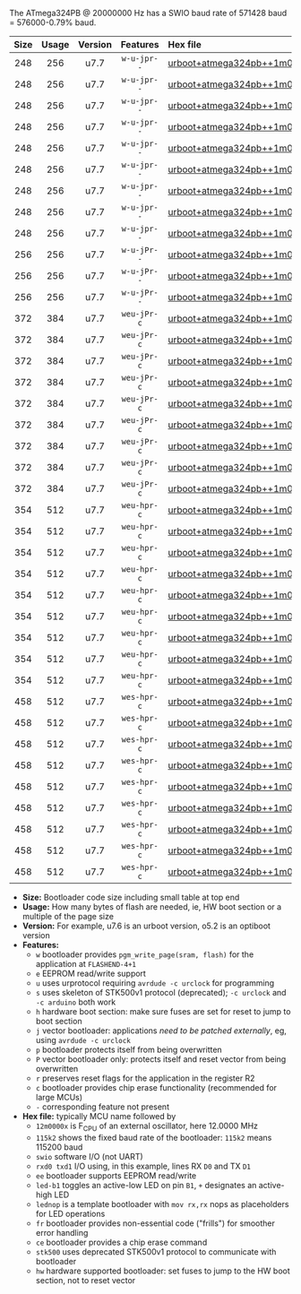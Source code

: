 The ATmega324PB @ 20000000 Hz has a SWIO baud rate of 571428 baud = 576000-0.79% baud.

|Size|Usage|Version|Features|Hex file|
|:-:|:-:|:-:|:-:|:--|
|248|256|u7.7|`w-u-jpr--`|[urboot+atmega324pb++1m0000x+++28k8_swio_rxd0_txd1_led+b0.hex](https://raw.githubusercontent.com/stefanrueger/urboot.hex/main/mcus/atmega324pb/external_oscillator/fcpu++1m0000_Hz/br+++28k8_bps/urboot+atmega324pb++1m0000x+++28k8_swio_rxd0_txd1_led+b0.hex)|
|248|256|u7.7|`w-u-jpr--`|[urboot+atmega324pb++1m0000x+++28k8_swio_rxd0_txd1_led+b7.hex](https://raw.githubusercontent.com/stefanrueger/urboot.hex/main/mcus/atmega324pb/external_oscillator/fcpu++1m0000_Hz/br+++28k8_bps/urboot+atmega324pb++1m0000x+++28k8_swio_rxd0_txd1_led+b7.hex)|
|248|256|u7.7|`w-u-jpr--`|[urboot+atmega324pb++1m0000x+++28k8_swio_rxd0_txd1_lednop.hex](https://raw.githubusercontent.com/stefanrueger/urboot.hex/main/mcus/atmega324pb/external_oscillator/fcpu++1m0000_Hz/br+++28k8_bps/urboot+atmega324pb++1m0000x+++28k8_swio_rxd0_txd1_lednop.hex)|
|248|256|u7.7|`w-u-jpr--`|[urboot+atmega324pb++1m0000x+++28k8_swio_rxd2_txd3_led+b0.hex](https://raw.githubusercontent.com/stefanrueger/urboot.hex/main/mcus/atmega324pb/external_oscillator/fcpu++1m0000_Hz/br+++28k8_bps/urboot+atmega324pb++1m0000x+++28k8_swio_rxd2_txd3_led+b0.hex)|
|248|256|u7.7|`w-u-jpr--`|[urboot+atmega324pb++1m0000x+++28k8_swio_rxd2_txd3_led+b7.hex](https://raw.githubusercontent.com/stefanrueger/urboot.hex/main/mcus/atmega324pb/external_oscillator/fcpu++1m0000_Hz/br+++28k8_bps/urboot+atmega324pb++1m0000x+++28k8_swio_rxd2_txd3_led+b7.hex)|
|248|256|u7.7|`w-u-jpr--`|[urboot+atmega324pb++1m0000x+++28k8_swio_rxd2_txd3_lednop.hex](https://raw.githubusercontent.com/stefanrueger/urboot.hex/main/mcus/atmega324pb/external_oscillator/fcpu++1m0000_Hz/br+++28k8_bps/urboot+atmega324pb++1m0000x+++28k8_swio_rxd2_txd3_lednop.hex)|
|248|256|u7.7|`w-u-jpr--`|[urboot+atmega324pb++1m0000x+++28k8_swio_rxe2_txe3_led+b0.hex](https://raw.githubusercontent.com/stefanrueger/urboot.hex/main/mcus/atmega324pb/external_oscillator/fcpu++1m0000_Hz/br+++28k8_bps/urboot+atmega324pb++1m0000x+++28k8_swio_rxe2_txe3_led+b0.hex)|
|248|256|u7.7|`w-u-jpr--`|[urboot+atmega324pb++1m0000x+++28k8_swio_rxe2_txe3_led+b7.hex](https://raw.githubusercontent.com/stefanrueger/urboot.hex/main/mcus/atmega324pb/external_oscillator/fcpu++1m0000_Hz/br+++28k8_bps/urboot+atmega324pb++1m0000x+++28k8_swio_rxe2_txe3_led+b7.hex)|
|248|256|u7.7|`w-u-jpr--`|[urboot+atmega324pb++1m0000x+++28k8_swio_rxe2_txe3_lednop.hex](https://raw.githubusercontent.com/stefanrueger/urboot.hex/main/mcus/atmega324pb/external_oscillator/fcpu++1m0000_Hz/br+++28k8_bps/urboot+atmega324pb++1m0000x+++28k8_swio_rxe2_txe3_lednop.hex)|
|256|256|u7.7|`w-u-jPr--`|[urboot+atmega324pb++1m0000x+++28k8_swio_rxd0_txd1.hex](https://raw.githubusercontent.com/stefanrueger/urboot.hex/main/mcus/atmega324pb/external_oscillator/fcpu++1m0000_Hz/br+++28k8_bps/urboot+atmega324pb++1m0000x+++28k8_swio_rxd0_txd1.hex)|
|256|256|u7.7|`w-u-jPr--`|[urboot+atmega324pb++1m0000x+++28k8_swio_rxd2_txd3.hex](https://raw.githubusercontent.com/stefanrueger/urboot.hex/main/mcus/atmega324pb/external_oscillator/fcpu++1m0000_Hz/br+++28k8_bps/urboot+atmega324pb++1m0000x+++28k8_swio_rxd2_txd3.hex)|
|256|256|u7.7|`w-u-jPr--`|[urboot+atmega324pb++1m0000x+++28k8_swio_rxe2_txe3.hex](https://raw.githubusercontent.com/stefanrueger/urboot.hex/main/mcus/atmega324pb/external_oscillator/fcpu++1m0000_Hz/br+++28k8_bps/urboot+atmega324pb++1m0000x+++28k8_swio_rxe2_txe3.hex)|
|372|384|u7.7|`weu-jPr-c`|[urboot+atmega324pb++1m0000x+++28k8_swio_rxd0_txd1_ee_led+b0_fr_ce.hex](https://raw.githubusercontent.com/stefanrueger/urboot.hex/main/mcus/atmega324pb/external_oscillator/fcpu++1m0000_Hz/br+++28k8_bps/urboot+atmega324pb++1m0000x+++28k8_swio_rxd0_txd1_ee_led+b0_fr_ce.hex)|
|372|384|u7.7|`weu-jPr-c`|[urboot+atmega324pb++1m0000x+++28k8_swio_rxd0_txd1_ee_led+b7_fr_ce.hex](https://raw.githubusercontent.com/stefanrueger/urboot.hex/main/mcus/atmega324pb/external_oscillator/fcpu++1m0000_Hz/br+++28k8_bps/urboot+atmega324pb++1m0000x+++28k8_swio_rxd0_txd1_ee_led+b7_fr_ce.hex)|
|372|384|u7.7|`weu-jPr-c`|[urboot+atmega324pb++1m0000x+++28k8_swio_rxd0_txd1_ee_lednop_fr_ce.hex](https://raw.githubusercontent.com/stefanrueger/urboot.hex/main/mcus/atmega324pb/external_oscillator/fcpu++1m0000_Hz/br+++28k8_bps/urboot+atmega324pb++1m0000x+++28k8_swio_rxd0_txd1_ee_lednop_fr_ce.hex)|
|372|384|u7.7|`weu-jPr-c`|[urboot+atmega324pb++1m0000x+++28k8_swio_rxd2_txd3_ee_led+b0_fr_ce.hex](https://raw.githubusercontent.com/stefanrueger/urboot.hex/main/mcus/atmega324pb/external_oscillator/fcpu++1m0000_Hz/br+++28k8_bps/urboot+atmega324pb++1m0000x+++28k8_swio_rxd2_txd3_ee_led+b0_fr_ce.hex)|
|372|384|u7.7|`weu-jPr-c`|[urboot+atmega324pb++1m0000x+++28k8_swio_rxd2_txd3_ee_led+b7_fr_ce.hex](https://raw.githubusercontent.com/stefanrueger/urboot.hex/main/mcus/atmega324pb/external_oscillator/fcpu++1m0000_Hz/br+++28k8_bps/urboot+atmega324pb++1m0000x+++28k8_swio_rxd2_txd3_ee_led+b7_fr_ce.hex)|
|372|384|u7.7|`weu-jPr-c`|[urboot+atmega324pb++1m0000x+++28k8_swio_rxd2_txd3_ee_lednop_fr_ce.hex](https://raw.githubusercontent.com/stefanrueger/urboot.hex/main/mcus/atmega324pb/external_oscillator/fcpu++1m0000_Hz/br+++28k8_bps/urboot+atmega324pb++1m0000x+++28k8_swio_rxd2_txd3_ee_lednop_fr_ce.hex)|
|372|384|u7.7|`weu-jPr-c`|[urboot+atmega324pb++1m0000x+++28k8_swio_rxe2_txe3_ee_led+b0_fr_ce.hex](https://raw.githubusercontent.com/stefanrueger/urboot.hex/main/mcus/atmega324pb/external_oscillator/fcpu++1m0000_Hz/br+++28k8_bps/urboot+atmega324pb++1m0000x+++28k8_swio_rxe2_txe3_ee_led+b0_fr_ce.hex)|
|372|384|u7.7|`weu-jPr-c`|[urboot+atmega324pb++1m0000x+++28k8_swio_rxe2_txe3_ee_led+b7_fr_ce.hex](https://raw.githubusercontent.com/stefanrueger/urboot.hex/main/mcus/atmega324pb/external_oscillator/fcpu++1m0000_Hz/br+++28k8_bps/urboot+atmega324pb++1m0000x+++28k8_swio_rxe2_txe3_ee_led+b7_fr_ce.hex)|
|372|384|u7.7|`weu-jPr-c`|[urboot+atmega324pb++1m0000x+++28k8_swio_rxe2_txe3_ee_lednop_fr_ce.hex](https://raw.githubusercontent.com/stefanrueger/urboot.hex/main/mcus/atmega324pb/external_oscillator/fcpu++1m0000_Hz/br+++28k8_bps/urboot+atmega324pb++1m0000x+++28k8_swio_rxe2_txe3_ee_lednop_fr_ce.hex)|
|354|512|u7.7|`weu-hpr-c`|[urboot+atmega324pb++1m0000x+++28k8_swio_rxd0_txd1_ee_led+b0_fr_ce_hw.hex](https://raw.githubusercontent.com/stefanrueger/urboot.hex/main/mcus/atmega324pb/external_oscillator/fcpu++1m0000_Hz/br+++28k8_bps/urboot+atmega324pb++1m0000x+++28k8_swio_rxd0_txd1_ee_led+b0_fr_ce_hw.hex)|
|354|512|u7.7|`weu-hpr-c`|[urboot+atmega324pb++1m0000x+++28k8_swio_rxd0_txd1_ee_led+b7_fr_ce_hw.hex](https://raw.githubusercontent.com/stefanrueger/urboot.hex/main/mcus/atmega324pb/external_oscillator/fcpu++1m0000_Hz/br+++28k8_bps/urboot+atmega324pb++1m0000x+++28k8_swio_rxd0_txd1_ee_led+b7_fr_ce_hw.hex)|
|354|512|u7.7|`weu-hpr-c`|[urboot+atmega324pb++1m0000x+++28k8_swio_rxd0_txd1_ee_lednop_fr_ce_hw.hex](https://raw.githubusercontent.com/stefanrueger/urboot.hex/main/mcus/atmega324pb/external_oscillator/fcpu++1m0000_Hz/br+++28k8_bps/urboot+atmega324pb++1m0000x+++28k8_swio_rxd0_txd1_ee_lednop_fr_ce_hw.hex)|
|354|512|u7.7|`weu-hpr-c`|[urboot+atmega324pb++1m0000x+++28k8_swio_rxd2_txd3_ee_led+b0_fr_ce_hw.hex](https://raw.githubusercontent.com/stefanrueger/urboot.hex/main/mcus/atmega324pb/external_oscillator/fcpu++1m0000_Hz/br+++28k8_bps/urboot+atmega324pb++1m0000x+++28k8_swio_rxd2_txd3_ee_led+b0_fr_ce_hw.hex)|
|354|512|u7.7|`weu-hpr-c`|[urboot+atmega324pb++1m0000x+++28k8_swio_rxd2_txd3_ee_led+b7_fr_ce_hw.hex](https://raw.githubusercontent.com/stefanrueger/urboot.hex/main/mcus/atmega324pb/external_oscillator/fcpu++1m0000_Hz/br+++28k8_bps/urboot+atmega324pb++1m0000x+++28k8_swio_rxd2_txd3_ee_led+b7_fr_ce_hw.hex)|
|354|512|u7.7|`weu-hpr-c`|[urboot+atmega324pb++1m0000x+++28k8_swio_rxd2_txd3_ee_lednop_fr_ce_hw.hex](https://raw.githubusercontent.com/stefanrueger/urboot.hex/main/mcus/atmega324pb/external_oscillator/fcpu++1m0000_Hz/br+++28k8_bps/urboot+atmega324pb++1m0000x+++28k8_swio_rxd2_txd3_ee_lednop_fr_ce_hw.hex)|
|354|512|u7.7|`weu-hpr-c`|[urboot+atmega324pb++1m0000x+++28k8_swio_rxe2_txe3_ee_led+b0_fr_ce_hw.hex](https://raw.githubusercontent.com/stefanrueger/urboot.hex/main/mcus/atmega324pb/external_oscillator/fcpu++1m0000_Hz/br+++28k8_bps/urboot+atmega324pb++1m0000x+++28k8_swio_rxe2_txe3_ee_led+b0_fr_ce_hw.hex)|
|354|512|u7.7|`weu-hpr-c`|[urboot+atmega324pb++1m0000x+++28k8_swio_rxe2_txe3_ee_led+b7_fr_ce_hw.hex](https://raw.githubusercontent.com/stefanrueger/urboot.hex/main/mcus/atmega324pb/external_oscillator/fcpu++1m0000_Hz/br+++28k8_bps/urboot+atmega324pb++1m0000x+++28k8_swio_rxe2_txe3_ee_led+b7_fr_ce_hw.hex)|
|354|512|u7.7|`weu-hpr-c`|[urboot+atmega324pb++1m0000x+++28k8_swio_rxe2_txe3_ee_lednop_fr_ce_hw.hex](https://raw.githubusercontent.com/stefanrueger/urboot.hex/main/mcus/atmega324pb/external_oscillator/fcpu++1m0000_Hz/br+++28k8_bps/urboot+atmega324pb++1m0000x+++28k8_swio_rxe2_txe3_ee_lednop_fr_ce_hw.hex)|
|458|512|u7.7|`wes-hpr-c`|[urboot+atmega324pb++1m0000x+++28k8_swio_rxd0_txd1_ee_led+b0_fr_ce_stk500_hw.hex](https://raw.githubusercontent.com/stefanrueger/urboot.hex/main/mcus/atmega324pb/external_oscillator/fcpu++1m0000_Hz/br+++28k8_bps/urboot+atmega324pb++1m0000x+++28k8_swio_rxd0_txd1_ee_led+b0_fr_ce_stk500_hw.hex)|
|458|512|u7.7|`wes-hpr-c`|[urboot+atmega324pb++1m0000x+++28k8_swio_rxd0_txd1_ee_led+b7_fr_ce_stk500_hw.hex](https://raw.githubusercontent.com/stefanrueger/urboot.hex/main/mcus/atmega324pb/external_oscillator/fcpu++1m0000_Hz/br+++28k8_bps/urboot+atmega324pb++1m0000x+++28k8_swio_rxd0_txd1_ee_led+b7_fr_ce_stk500_hw.hex)|
|458|512|u7.7|`wes-hpr-c`|[urboot+atmega324pb++1m0000x+++28k8_swio_rxd0_txd1_ee_lednop_fr_ce_stk500_hw.hex](https://raw.githubusercontent.com/stefanrueger/urboot.hex/main/mcus/atmega324pb/external_oscillator/fcpu++1m0000_Hz/br+++28k8_bps/urboot+atmega324pb++1m0000x+++28k8_swio_rxd0_txd1_ee_lednop_fr_ce_stk500_hw.hex)|
|458|512|u7.7|`wes-hpr-c`|[urboot+atmega324pb++1m0000x+++28k8_swio_rxd2_txd3_ee_led+b0_fr_ce_stk500_hw.hex](https://raw.githubusercontent.com/stefanrueger/urboot.hex/main/mcus/atmega324pb/external_oscillator/fcpu++1m0000_Hz/br+++28k8_bps/urboot+atmega324pb++1m0000x+++28k8_swio_rxd2_txd3_ee_led+b0_fr_ce_stk500_hw.hex)|
|458|512|u7.7|`wes-hpr-c`|[urboot+atmega324pb++1m0000x+++28k8_swio_rxd2_txd3_ee_led+b7_fr_ce_stk500_hw.hex](https://raw.githubusercontent.com/stefanrueger/urboot.hex/main/mcus/atmega324pb/external_oscillator/fcpu++1m0000_Hz/br+++28k8_bps/urboot+atmega324pb++1m0000x+++28k8_swio_rxd2_txd3_ee_led+b7_fr_ce_stk500_hw.hex)|
|458|512|u7.7|`wes-hpr-c`|[urboot+atmega324pb++1m0000x+++28k8_swio_rxd2_txd3_ee_lednop_fr_ce_stk500_hw.hex](https://raw.githubusercontent.com/stefanrueger/urboot.hex/main/mcus/atmega324pb/external_oscillator/fcpu++1m0000_Hz/br+++28k8_bps/urboot+atmega324pb++1m0000x+++28k8_swio_rxd2_txd3_ee_lednop_fr_ce_stk500_hw.hex)|
|458|512|u7.7|`wes-hpr-c`|[urboot+atmega324pb++1m0000x+++28k8_swio_rxe2_txe3_ee_led+b0_fr_ce_stk500_hw.hex](https://raw.githubusercontent.com/stefanrueger/urboot.hex/main/mcus/atmega324pb/external_oscillator/fcpu++1m0000_Hz/br+++28k8_bps/urboot+atmega324pb++1m0000x+++28k8_swio_rxe2_txe3_ee_led+b0_fr_ce_stk500_hw.hex)|
|458|512|u7.7|`wes-hpr-c`|[urboot+atmega324pb++1m0000x+++28k8_swio_rxe2_txe3_ee_led+b7_fr_ce_stk500_hw.hex](https://raw.githubusercontent.com/stefanrueger/urboot.hex/main/mcus/atmega324pb/external_oscillator/fcpu++1m0000_Hz/br+++28k8_bps/urboot+atmega324pb++1m0000x+++28k8_swio_rxe2_txe3_ee_led+b7_fr_ce_stk500_hw.hex)|
|458|512|u7.7|`wes-hpr-c`|[urboot+atmega324pb++1m0000x+++28k8_swio_rxe2_txe3_ee_lednop_fr_ce_stk500_hw.hex](https://raw.githubusercontent.com/stefanrueger/urboot.hex/main/mcus/atmega324pb/external_oscillator/fcpu++1m0000_Hz/br+++28k8_bps/urboot+atmega324pb++1m0000x+++28k8_swio_rxe2_txe3_ee_lednop_fr_ce_stk500_hw.hex)|

- **Size:** Bootloader code size including small table at top end
- **Usage:** How many bytes of flash are needed, ie, HW boot section or a multiple of the page size
- **Version:** For example, u7.6 is an urboot version, o5.2 is an optiboot version
- **Features:**
  + `w` bootloader provides `pgm_write_page(sram, flash)` for the application at `FLASHEND-4+1`
  + `e` EEPROM read/write support
  + `u` uses urprotocol requiring `avrdude -c urclock` for programming
  + `s` uses skeleton of STK500v1 protocol (deprecated); `-c urclock` and `-c arduino` both work
  + `h` hardware boot section: make sure fuses are set for reset to jump to boot section
  + `j` vector bootloader: applications *need to be patched externally*, eg, using `avrdude -c urclock`
  + `p` bootloader protects itself from being overwritten
  + `P` vector bootloader only: protects itself and reset vector from being overwritten
  + `r` preserves reset flags for the application in the register R2
  + `c` bootloader provides chip erase functionality (recommended for large MCUs)
  + `-` corresponding feature not present
- **Hex file:** typically MCU name followed by
  + `12m0000x` is F<sub>CPU</sub> of an external oscillator, here 12.0000 MHz
  + `115k2` shows the fixed baud rate of the bootloader: `115k2` means 115200 baud
  + `swio` software I/O (not UART)
  + `rxd0 txd1` I/O using, in this example, lines RX `D0` and TX `D1`
  + `ee` bootloader supports EEPROM read/write
  + `led-b1` toggles an active-low LED on pin `B1`, `+` designates an active-high LED
  + `lednop` is a template bootloader with `mov rx,rx` nops as placeholders for LED operations
  + `fr` bootloader provides non-essential code ("frills") for smoother error handling
  + `ce` bootloader provides a chip erase command
  + `stk500` uses deprecated STK500v1 protocol to communicate with bootloader
  + `hw` hardware supported bootloader: set fuses to jump to the HW boot section, not to reset vector
